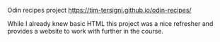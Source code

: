 Odin recipes project https://tim-tersigni.github.io/odin-recipes/

While I already knew basic HTML this project was a nice refresher and provides
a website to work with further in the course.
